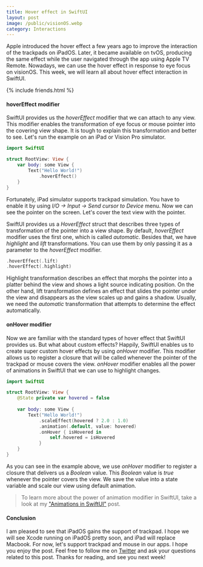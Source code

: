 ```yaml
---
title: Hover effect in SwiftUI
layout: post
image: /public/visionOS.webp
category: Interactions
---
```


Apple introduced the hover effect a few years ago to improve the interaction of the trackpads on iPadOS. Later, it became available on tvOS, producing the same effect while the user navigated through the app using Apple TV Remote. Nowadays, we can use the hover effect in response to eye focus on visionOS. This week, we will learn all about hover effect interaction in SwiftUI.

{% include friends.html %}

#### hoverEffect modifier
SwiftUI provides us the *hoverEffect* modifier that we can attach to any view. This modifier enables the transformation of eye focus or mouse pointer into the covering view shape. It is tough to explain this transformation and better to see. Let's run the example on an iPad or Vision Pro simulator.

```swift
import SwiftUI

struct RootView: View {    
    var body: some View {
        Text("Hello World!")
            .hoverEffect()
    }
}
```

Fortunately, iPad simulator supports trackpad simulation. You have to enable it by using *I/O -> Input -> Send cursor to Device* menu. Now we can see the pointer on the screen. Let's cover the text view with the pointer.

SwiftUI provides us a *HoverEffect* struct that describes three types of transformation of the pointer into a view shape. By default, *hoverEffect* modifier uses the first one, which is called *automatic*. Besides that, we have *highlight* and *lift* transformations. You can use them by only passing it as a parameter to the *hoverEffect* modifier.

```swift
.hoverEffect(.lift)
.hoverEffect(.highlight)
```

Highlight transformation describes an effect that morphs the pointer into a platter behind the view and shows a light source indicating position. On the other hand, lift transformation defines an effect that slides the pointer under the view and disappears as the view scales up and gains a shadow. Usually, we need the *automatic* transformation that attempts to determine the effect automatically.

#### onHover modifier
Now we are familiar with the standard types of hover effect that SwiftUI provides us. But what about custom effects? Happily, SwiftUI enables us to create super custom hover effects by using *onHover* modifier. This modifier allows us to register a closure that will be called whenever the pointer of the trackpad or mouse covers the view. *onHover* modifier enables all the power of animations in SwiftUI that we can use to highlight changes.

```swift
import SwiftUI

struct RootView: View {
    @State private var hovered = false
    
    var body: some View {
        Text("Hello World!")
            .scaleEffect(hovered ? 2.0 : 1.0)
            .animation(.default, value: hovered)
            .onHover { isHovered in
                self.hovered = isHovered
            }
    }
}
```

As you can see in the example above, we use *onHover* modifier to register a closure that delivers us a *Boolean* value. This *Boolean* value is *true* whenever the pointer covers the view. We save the value into a state variable and scale our view using default animation.

> To learn more about the power of animation modifier in SwiftUI, take a look at my ["Animations in SwiftUI"](/2019/06/26/animations-in-swiftui/) post.

#### Conclusion
I am pleased to see that iPadOS gains the support of trackpad. I hope we will see Xcode running on iPadOS pretty soon, and iPad will replace Macbook. For now, let's support trackpad and mouse in our apps. I hope you enjoy the post. Feel free to follow me on [Twitter](https://twitter.com/mecid) and ask your questions related to this post. Thanks for reading, and see you next week!
